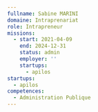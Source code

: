 ```yaml
---
fullname: Sabine MARINI
domaine: Intraprenariat
role: Intrapreneur
missions:
  - start: 2021-04-09
    end: 2024-12-31
    status: admin
    employer: ''
    startups:
      - apilos
startups:
  - apilos
competences:
  - Administration Publique
---
```


